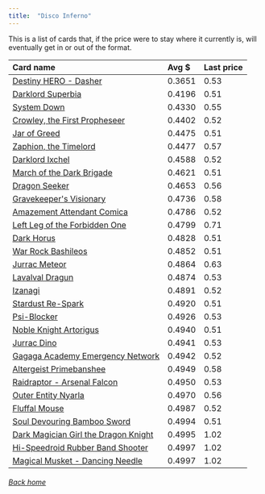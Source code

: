 ```yaml
---
title:  "Disco Inferno"
---
```


This is a list of cards that, if the price were to stay where it currently is, will eventually get in or out of the format.

| Card name | Avg $ | Last price |
| :-- | :-- | :-- |
[Destiny HERO - Dasher](https://db.ygoprodeck.com/card/?search=Destiny%20HERO%20-%20Dasher) | 0.3651 | 0.53 |
[Darklord Superbia](https://db.ygoprodeck.com/card/?search=Darklord%20Superbia) | 0.4196 | 0.51 |
[System Down](https://db.ygoprodeck.com/card/?search=System%20Down) | 0.4330 | 0.55 |
[Crowley, the First Propheseer](https://db.ygoprodeck.com/card/?search=Crowley,%20the%20First%20Propheseer) | 0.4402 | 0.52 |
[Jar of Greed](https://db.ygoprodeck.com/card/?search=Jar%20of%20Greed) | 0.4475 | 0.51 |
[Zaphion, the Timelord](https://db.ygoprodeck.com/card/?search=Zaphion,%20the%20Timelord) | 0.4477 | 0.57 |
[Darklord Ixchel](https://db.ygoprodeck.com/card/?search=Darklord%20Ixchel) | 0.4588 | 0.52 |
[March of the Dark Brigade](https://db.ygoprodeck.com/card/?search=March%20of%20the%20Dark%20Brigade) | 0.4621 | 0.51 |
[Dragon Seeker](https://db.ygoprodeck.com/card/?search=Dragon%20Seeker) | 0.4653 | 0.56 |
[Gravekeeper's Visionary](https://db.ygoprodeck.com/card/?search=Gravekeeper's%20Visionary) | 0.4736 | 0.58 |
[Amazement Attendant Comica](https://db.ygoprodeck.com/card/?search=Amazement%20Attendant%20Comica) | 0.4786 | 0.52 |
[Left Leg of the Forbidden One](https://db.ygoprodeck.com/card/?search=Left%20Leg%20of%20the%20Forbidden%20One) | 0.4799 | 0.71 |
[Dark Horus](https://db.ygoprodeck.com/card/?search=Dark%20Horus) | 0.4828 | 0.51 |
[War Rock Bashileos](https://db.ygoprodeck.com/card/?search=War%20Rock%20Bashileos) | 0.4852 | 0.51 |
[Jurrac Meteor](https://db.ygoprodeck.com/card/?search=Jurrac%20Meteor) | 0.4864 | 0.63 |
[Lavalval Dragun](https://db.ygoprodeck.com/card/?search=Lavalval%20Dragun) | 0.4874 | 0.53 |
[Izanagi](https://db.ygoprodeck.com/card/?search=Izanagi) | 0.4891 | 0.52 |
[Stardust Re-Spark](https://db.ygoprodeck.com/card/?search=Stardust%20Re-Spark) | 0.4920 | 0.51 |
[Psi-Blocker](https://db.ygoprodeck.com/card/?search=Psi-Blocker) | 0.4926 | 0.53 |
[Noble Knight Artorigus](https://db.ygoprodeck.com/card/?search=Noble%20Knight%20Artorigus) | 0.4940 | 0.51 |
[Jurrac Dino](https://db.ygoprodeck.com/card/?search=Jurrac%20Dino) | 0.4941 | 0.53 |
[Gagaga Academy Emergency Network](https://db.ygoprodeck.com/card/?search=Gagaga%20Academy%20Emergency%20Network) | 0.4942 | 0.52 |
[Altergeist Primebanshee](https://db.ygoprodeck.com/card/?search=Altergeist%20Primebanshee) | 0.4949 | 0.58 |
[Raidraptor - Arsenal Falcon](https://db.ygoprodeck.com/card/?search=Raidraptor%20-%20Arsenal%20Falcon) | 0.4950 | 0.53 |
[Outer Entity Nyarla](https://db.ygoprodeck.com/card/?search=Outer%20Entity%20Nyarla) | 0.4970 | 0.56 |
[Fluffal Mouse](https://db.ygoprodeck.com/card/?search=Fluffal%20Mouse) | 0.4987 | 0.52 |
[Soul Devouring Bamboo Sword](https://db.ygoprodeck.com/card/?search=Soul%20Devouring%20Bamboo%20Sword) | 0.4994 | 0.51 |
[Dark Magician Girl the Dragon Knight](https://db.ygoprodeck.com/card/?search=Dark%20Magician%20Girl%20the%20Dragon%20Knight) | 0.4995 | 1.02 |
[Hi-Speedroid Rubber Band Shooter](https://db.ygoprodeck.com/card/?search=Hi-Speedroid%20Rubber%20Band%20Shooter) | 0.4997 | 1.02 |
[Magical Musket - Dancing Needle](https://db.ygoprodeck.com/card/?search=Magical%20Musket%20-%20Dancing%20Needle) | 0.4997 | 1.02 |

###### [Back home](index)